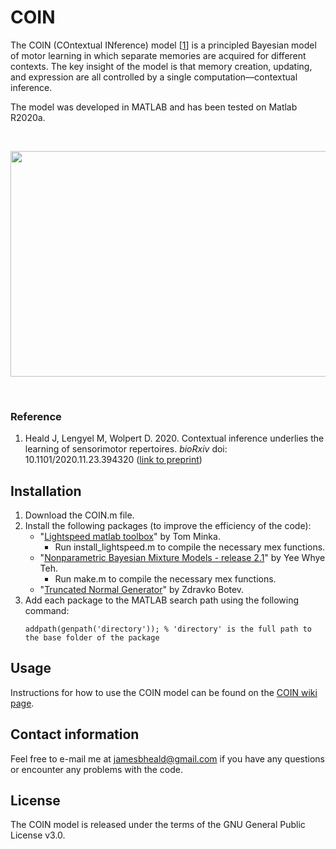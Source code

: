 # COIN

The COIN (COntextual INference) model [[1](#reference)] is a principled Bayesian model of motor learning in which separate memories are acquired for different contexts. The key insight of the model is that memory creation, updating, and expression are all controlled by a single computation&mdash;contextual inference.

The model was developed in MATLAB and has been tested on Matlab R2020a.

&nbsp;
<p align="center">
<img src="https://github.com/jamesheald/COIN/blob/main/spotaneous_recovery.png" width="633.5000" height="361.0000">
</p>
&nbsp;

### Reference

1. Heald J, Lengyel M, Wolpert D. 2020. Contextual inference underlies the learning of sensorimotor repertoires. *bioRxiv* doi: 10.1101/2020.11.23.394320 ([link to preprint](https://www.biorxiv.org/content/10.1101/2020.11.23.394320v1))

## Installation

1. Download the COIN.m file.
2. Install the following packages (to improve the efficiency of the code):
   - "[Lightspeed matlab toolbox](https://github.com/tminka/lightspeed)" by Tom Minka. 
     - Run install_lightspeed.m to compile the necessary mex functions. 
   - "[Nonparametric Bayesian Mixture Models - release 2.1](http://www.stats.ox.ac.uk/~teh/software.html)" by Yee Whye Teh.
     - Run make.m to compile the necessary mex functions. 
   - "[Truncated Normal Generator](https://web.maths.unsw.edu.au/~zdravkobotev/)" by Zdravko Botev.
3. Add each package to the MATLAB search path using the following command: 
    ```
    addpath(genpath('directory')); % 'directory' is the full path to the base folder of the package
    ```
    
## Usage

Instructions for how to use the COIN model can be found on the [COIN wiki page](https://github.com/jamesheald/COIN/wiki).

## Contact information

Feel free to e-mail me at [jamesbheald@gmail.com](mailto:jamesbheald@gmail.com) if you have any questions or encounter any problems with the code.

## License

The COIN model is released under the terms of the GNU General Public License v3.0.
